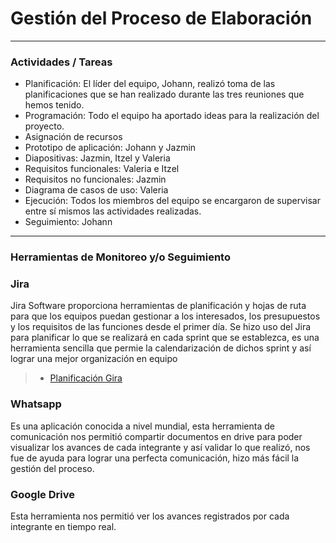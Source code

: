 # Gestión del Proceso de Elaboración
---
### Actividades / Tareas

- Planificación: El líder del equipo, Johann, realizó toma de las planificaciones que se han realizado durante las tres reuniones que hemos tenido. 
- Programación: Todo el equipo ha aportado ideas para la realización del proyecto.
- Asignación de recursos
- Prototipo de aplicación: Johann y Jazmin
- Diapositivas: Jazmin, Itzel y Valeria
- Requisitos funcionales: Valeria e Itzel
- Requisitos no funcionales: Jazmin  
- Diagrama de casos de uso: Valeria
- Ejecución: Todos los miembros del equipo se encargaron de supervisar entre sí mismos las actividades realizadas.
- Seguimiento: Johann

---
### Herramientas de Monitoreo y/o Seguimiento

### Jira
Jira Software proporciona herramientas de planificación y hojas de ruta para que los equipos puedan gestionar a los interesados, los presupuestos y los requisitos de las funciones desde el primer día.
Se hizo uso del Jira para planificar lo que se realizará en cada sprint que se establezca, es una herramienta sencilla que permie la calendarización de dichos sprint y así lograr una mejor organización en equipo

>- [Planificación Gira](https://johann2810.atlassian.net/jira/software/projects/PF/boards/1 "Click aquí")

### Whatsapp
Es una aplicación conocida a nivel mundial, esta herramienta de comunicación nos permitió compartir documentos en drive para poder visualizar los avances de cada integrante y así validar lo que realizó, nos fue de ayuda para lograr una perfecta comunicación, hizo más fácil la gestión del proceso.

### Google Drive
Esta herramienta nos permitió ver los avances registrados por cada integrante en tiempo real.




